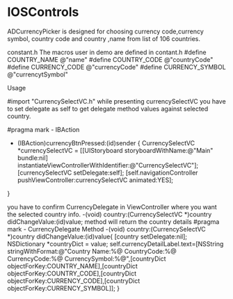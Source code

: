 # IOSControls

ADCurrencyPicker is designed for choosing currency code,currency symbol, country code and country ,name from list of 106 countries.

constant.h 
The macros user in demo are defined in contant.h
#define  COUNTRY_NAME @"name"
#define  COUNTRY_CODE @"countryCode"
#define  CURRENCY_CODE @"currencyCode"
#define  CURRENCY_SYMBOL @"currencytSymbol"


Usage

#import "CurrencySelectVC.h"
while presenting currencySelectVC you have to set delegate as self to get delegate method values against selected country.

#pragma mark - IBAction
- (IBAction)currencyBtnPressed:(id)sender {
    CurrencySelectVC *currencySelectVC = [[UIStoryboard storyboardWithName:@"Main" bundle:nil] instantiateViewControllerWithIdentifier:@"CurrencySelectVC"];
    [currencySelectVC setDelegate:self];
    [self.navigationController pushViewController:currencySelectVC animated:YES];
    
}


you have to confirm CurrencyDelegate in ViewController where you want the selected country info.
-(void) country:(CurrencySelectVC *)country didChangeValue:(id)value; method will return the country details
#pragma mark - CurrencyDelegate Method
-(void) country:(CurrencySelectVC *)country didChangeValue:(id)value{
      [country setDelegate:nil];
    NSDictionary *countryDict = value;
    self.currencyDetailLabel.text=[NSString stringWithFormat:@"Country Name:%@ CountryCode:%@ CurrencyCode:%@ CurrencySymbol:%@",[countryDict objectForKey:COUNTRY_NAME],[countryDict objectForKey:COUNTRY_CODE],[countryDict objectForKey:CURRENCY_CODE],[countryDict objectForKey:CURRENCY_SYMBOL]];
}
